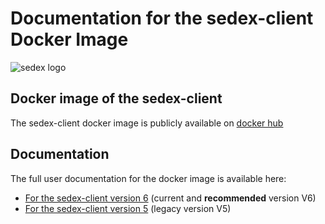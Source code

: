 # Documentation for the sedex-client Docker Image 


![sedex logo](https://raw.githubusercontent.com/sedexdev/sedexdev/master/sedex-logo.png)

## Docker image of the sedex-client
The sedex-client docker image is publicly available on [docker hub](https://hub.docker.com/r/sedexch/sedex-client)
 
## Documentation
The full user documentation for the docker image is available here:

- [For the sedex-client version 6](/v6) (current and **recommended** version V6)
- [For the sedex-client version 5](/v5) (legacy version V5)

 
